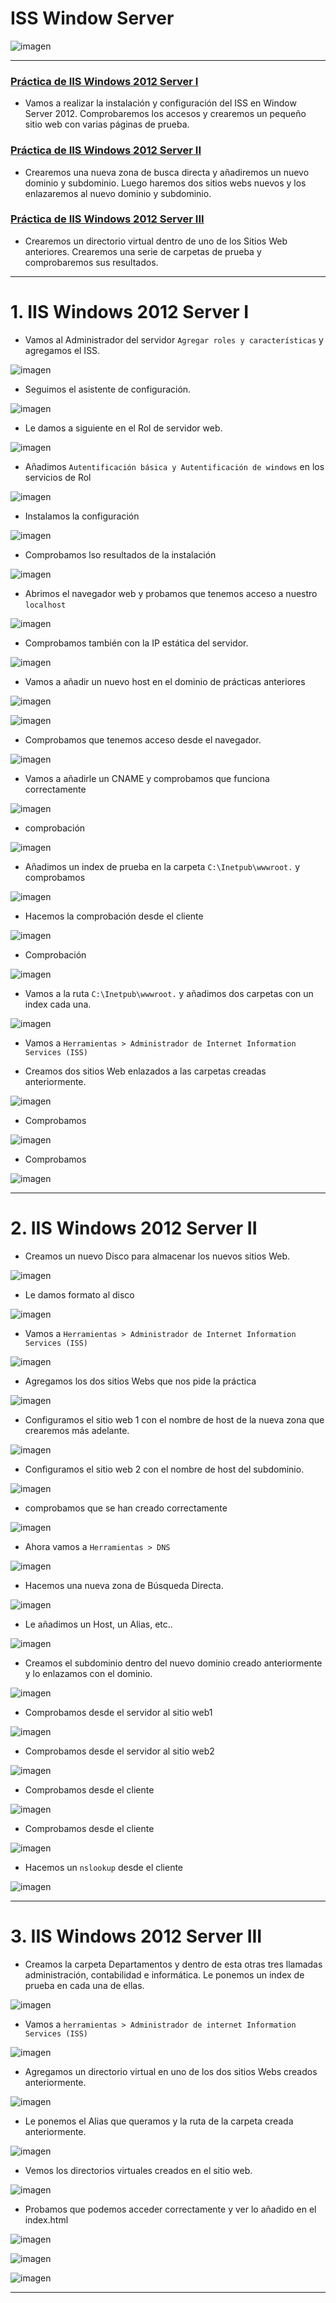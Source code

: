 # ISS Window Server

![imagen](./img/portada.png)

---

### [Práctica de IIS Windows 2012 Server I](#1)

+ Vamos a realizar la instalación y configuración del ISS en Window Server 2012. Comprobaremos los accesos y crearemos un pequeño sitio web con varias páginas de prueba.

### [Práctica de IIS Windows 2012 Server II](#2)

+ Crearemos una nueva zona de busca directa y añadiremos un nuevo dominio y subdominio. Luego haremos dos sitios webs nuevos y los enlazaremos al nuevo dominio y subdominio.

### [Práctica de IIS Windows 2012 Server III](#3)

+ Crearemos un directorio virtual dentro de uno de los Sitios Web anteriores. Crearemos una serie de carpetas de prueba y comprobaremos sus resultados.

---

#  <a name="1"></a> 1. IIS Windows 2012 Server I


+ Vamos al Administrador del servidor `Agregar roles y características` y agregamos el ISS.

![imagen](./img/01.png)

+ Seguimos el asistente de configuración.


![imagen](./img/02.png)

+ Le damos a siguiente en el Rol de servidor web.


![imagen](./img/03.png)

+ Añadimos `Autentificación básica y Autentificación de windows` en los servicios de Rol


![imagen](./img/04.png)

+ Instalamos la configuración


![imagen](./img/05.png)

+ Comprobamos lso resultados de la instalación


![imagen](./img/06.png)

+ Abrimos el navegador web y probamos que tenemos acceso a nuestro `localhost`


![imagen](./img/07.png)

+ Comprobamos también con la IP estática del servidor.

![imagen](./img/08.png)


+ Vamos a añadir un nuevo host en el dominio de prácticas anteriores

![imagen](./img/09.png)



![imagen](./img/010.png)


+ Comprobamos que tenemos acceso desde el navegador.

![imagen](./img/011.png)

+ Vamos a añadirle un CNAME y comprobamos que funciona correctamente


![imagen](./img/012.png)

+ comprobación


![imagen](./img/013.png)

+ Añadimos un index de prueba en la carpeta `C:\Inetpub\wwwroot.` y comprobamos


![imagen](./img/014.png)

+ Hacemos la comprobación desde el cliente

![imagen](./img/015.png)

+ Comprobación


![imagen](./img/016.png)

+ Vamos a la ruta `C:\Inetpub\wwwroot.` y añadimos dos carpetas con un index cada una.


![imagen](./img/017.png)

+ Vamos a `Herramientas > Administrador de Internet Information Services (ISS)`

+ Creamos dos sitios Web enlazados a las carpetas creadas anteriormente.

![imagen](./img/020.png)


+ Comprobamos


![imagen](./img/018.png)

+ Comprobamos

![imagen](./img/019.png)

---

#  <a name="2"></a> 2. IIS Windows 2012 Server II

+ Creamos un nuevo Disco para almacenar los nuevos sitios Web.

![imagen](./img/101.png)

+ Le damos formato al disco


![imagen](./img/102.png)

+ Vamos a `Herramientas > Administrador de Internet Information Services (ISS)`


![imagen](./img/103.png)

+ Agregamos los dos sitios Webs que nos pide la práctica


![imagen](./img/104.png)

+ Configuramos el sitio web 1 con el nombre de host de la nueva zona que crearemos más adelante.


![imagen](./img/105.png)

+ Configuramos el sitio web 2 con el nombre de host del subdominio.

![imagen](./img/106.png)

+ comprobamos que se han creado correctamente

![imagen](./img/107.png)

+ Ahora vamos a `Herramientas > DNS`


![imagen](./img/108.png)

+ Hacemos una nueva zona de Búsqueda Directa.


![imagen](./img/109.png)

+ Le añadimos un Host, un Alias, etc..


![imagen](./img/110.png)

+ Creamos el subdominio dentro del nuevo dominio creado anteriormente y lo enlazamos con el dominio.


![imagen](./img/111.png)

+ Comprobamos desde el servidor al sitio web1


![imagen](./img/112.png)

+ Comprobamos desde el servidor al sitio web2


![imagen](./img/113.png)

+ Comprobamos desde el cliente


![imagen](./img/114.png)

+ Comprobamos desde el cliente


![imagen](./img/115.png)

+ Hacemos un `nslookup` desde el cliente


![imagen](./img/116.png)

---

# <a name="3"></a> 3. IIS Windows 2012 Server III

+ Creamos la carpeta Departamentos y dentro de esta otras tres llamadas administración, contabilidad e informática. Le ponemos un index de prueba en cada una de ellas.


![imagen](./img/201.png)

+ Vamos a `herramientas > Administrador de internet Information Services (ISS) `


![imagen](./img/202.png)


+ Agregamos un directorio virtual en uno de los dos sitios Webs creados anteriormente.

![imagen](./img/203.png)


+ Le ponemos el Alias que queramos y la ruta de la carpeta creada anteriormente.


![imagen](./img/204.png)


+ Vemos los directorios virtuales creados en el sitio web.

![imagen](./img/205.png)


+ Probamos que podemos acceder correctamente y ver lo añadido en el index.html

![imagen](./img/206.png)




![imagen](./img/207.png)


![imagen](./img/208.png)

---
